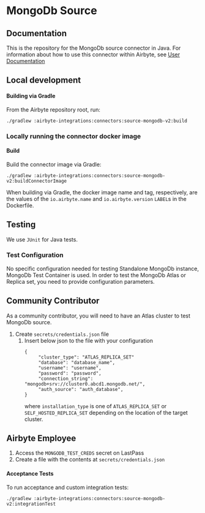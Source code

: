 # MongoDb Source

## Documentation
This is the repository for the MongoDb source connector in Java.
For information about how to use this connector within Airbyte, see [User Documentation](https://docs.airbyte.io/integrations/sources/mongodb-v2)

## Local development

#### Building via Gradle
From the Airbyte repository root, run:
```
./gradlew :airbyte-integrations:connectors:source-mongodb-v2:build
```

### Locally running the connector docker image

#### Build
Build the connector image via Gradle:
```
./gradlew :airbyte-integrations:connectors:source-mongodb-v2:buildConnectorImage
```
When building via Gradle, the docker image name and tag, respectively, are the values of the `io.airbyte.name` and `io.airbyte.version` `LABEL`s in
the Dockerfile.

## Testing
We use `JUnit` for Java tests.

### Test Configuration

No specific configuration needed for testing Standalone MongoDb instance, MongoDb Test Container is used.
In order to test the MongoDb Atlas or Replica set, you need to provide configuration parameters.

## Community Contributor

As a community contributor, you will need to have an Atlas cluster to test MongoDb source.

1. Create `secrets/credentials.json` file
   1. Insert below json to the file with your configuration
       ```
       {
            "cluster_type": "ATLAS_REPLICA_SET"
            "database": "database_name",
            "username": "username",
            "password": "password",
            "connection_string": "mongodb+srv://cluster0.abcd1.mongodb.net/",
            "auth_source": "auth_database",
       }
      ```
      where `installation_type` is one of `ATLAS_REPLICA_SET` or `SELF_HOSTED_REPLICA_SET` depending on the location of the target cluster.

## Airbyte Employee

1. Access the `MONGODB_TEST_CREDS` secret on LastPass
1. Create a file with the contents at `secrets/credentials.json`


#### Acceptance Tests
To run acceptance and custom integration tests:
```
./gradlew :airbyte-integrations:connectors:source-mongodb-v2:integrationTest
```
